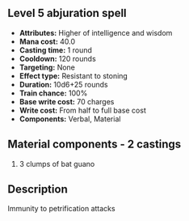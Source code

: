 ## Level 5 abjuration spell
- **Attributes:** Higher of intelligence and wisdom
- **Mana cost:** 40.0
- **Casting time:** 1 round
- **Cooldown:** 120 rounds
- **Targeting:** None
- **Effect type:** Resistant to stoning
- **Duration:** 10d6+25 rounds
- **Train chance:** 100%
- **Base write cost:** 70 charges
- **Write cost:** From half to full base cost
- **Components:** Verbal, Material
## Material components - 2 castings
1. 3 clumps of bat guano
## Description
Immunity to petrification attacks
